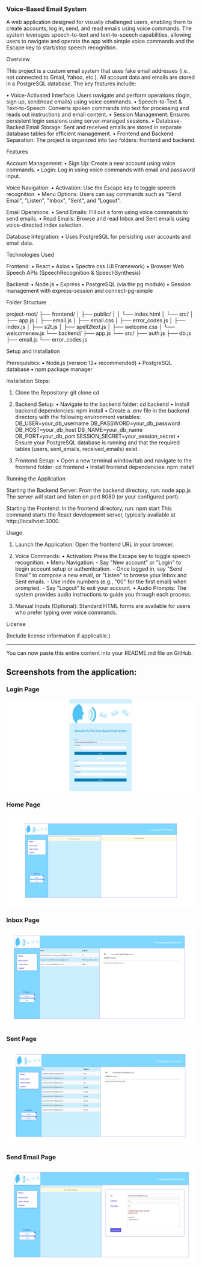 ### Voice-Based Email System

A web application designed for visually challenged users, enabling them to create accounts, log in, send, and read emails using voice commands. The system leverages speech-to-text and text-to-speech capabilities, allowing users to navigate and operate the app with simple voice commands and the Escape key to start/stop speech recognition.

Overview

This project is a custom email system that uses fake email addresses (i.e., not connected to Gmail, Yahoo, etc.). All account data and emails are stored in a PostgreSQL database. The key features include:

• Voice-Activated Interface: Users navigate and perform operations (login, sign up, send/read emails) using voice commands. • Speech-to-Text & Text-to-Speech: Converts spoken commands into text for processing and reads out instructions and email content. • Session Management: Ensures persistent login sessions using server-managed sessions. • Database-Backed Email Storage: Sent and received emails are stored in separate database tables for efficient management. • Frontend and Backend Separation: The project is organized into two folders: frontend and backend.

Features

Account Management: • Sign Up: Create a new account using voice commands. • Login: Log in using voice commands with email and password input.

Voice Navigation: • Activation: Use the Escape key to toggle speech recognition. • Menu Options: Users can say commands such as "Send Email", "Listen", "Inbox", "Sent", and "Logout".

Email Operations: • Send Emails: Fill out a form using voice commands to send emails. • Read Emails: Browse and read Inbox and Sent emails using voice-directed index selection.

Database Integration: • Uses PostgreSQL for persisting user accounts and email data.

Technologies Used

Frontend: • React • Axios • Spectre.css (UI Framework) • Browser Web Speech APIs (SpeechRecognition & SpeechSynthesis)

Backend: • Node.js • Express • PostgreSQL (via the pg module) • Session management with express-session and connect-pg-simple

Folder Structure

project-root/ ├── frontend/ │   ├── public/ │   │   └── index.html │   └── src/ │       ├── app.js │       ├── email.js │       ├── email.css │       ├── error_codes.js │       ├── index.js │       ├── s2t.js │       ├── spell2text.js │       ├── welcome.css │       └── welcomenew.js └── backend/ ├── app.js └── src/ ├── auth.js ├── db.js ├── email.js └── error_codes.js

Setup and Installation

Prerequisites: • Node.js (version 12+ recommended) • PostgreSQL database • npm package manager

Installation Steps:

1. Clone the Repository: git clone <repository-url> cd <repository-directory>


2. Backend Setup: • Navigate to the backend folder: cd backend • Install backend dependencies: npm install • Create a .env file in the backend directory with the following environment variables: DB_USER=your_db_username DB_PASSWORD=your_db_password DB_HOST=your_db_host DB_NAME=your_db_name DB_PORT=your_db_port SESSION_SECRET=your_session_secret • Ensure your PostgreSQL database is running and that the required tables (users, sent_emails, received_emails) exist.


3. Frontend Setup: • Open a new terminal window/tab and navigate to the frontend folder: cd frontend • Install frontend dependencies: npm install



Running the Application

Starting the Backend Server: From the backend directory, run: node app.js The server will start and listen on port 8080 (or your configured port).

Starting the Frontend: In the frontend directory, run: npm start This command starts the React development server, typically available at http://localhost:3000.

Usage

1. Launch the Application: Open the frontend URL in your browser.


2. Voice Commands: • Activation: Press the Escape key to toggle speech recognition. • Menu Navigation: - Say "New account" or "Login" to begin account setup or authentication. - Once logged in, say "Send Email" to compose a new email, or "Listen" to browse your Inbox and Sent emails. - Use index numbers (e.g., "00" for the first email) when prompted. - Say "Logout" to exit your account. • Audio Prompts: The system provides audio instructions to guide you through each process.


3. Manual Inputs (Optional): Standard HTML forms are available for users who prefer typing over voice commands.



License

(Include license information if applicable.)


---

You can now paste this entire content into your README.md file on GitHub.


## Screenshots from the application:
### Login Page
![login](Screenshots/login.PNG)

### Home Page
![login](Screenshots/emails.PNG)

### Inbox Page
![login](Screenshots/inbox.PNG)

### Sent Page
![login](Screenshots/sent.PNG)

### Send Email Page
![login](Screenshots/sendemail.PNG)
